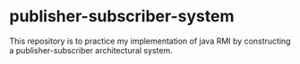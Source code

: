 # publisher-subscriber-system
This repository is to practice my implementation of java RMI by constructing a publisher-subscriber architectural system. 
